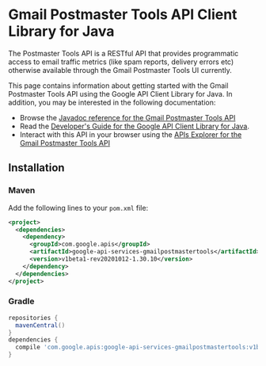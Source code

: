 # Gmail Postmaster Tools API Client Library for Java

The Postmaster Tools API is a RESTful API that provides programmatic access to email traffic metrics (like spam reports, delivery errors etc) otherwise available through the Gmail Postmaster Tools UI currently.

This page contains information about getting started with the Gmail Postmaster Tools API
using the Google API Client Library for Java. In addition, you may be interested
in the following documentation:

* Browse the [Javadoc reference for the Gmail Postmaster Tools API][javadoc]
* Read the [Developer's Guide for the Google API Client Library for Java][google-api-client].
* Interact with this API in your browser using the [APIs Explorer for the Gmail Postmaster Tools API][api-explorer]

## Installation

### Maven

Add the following lines to your `pom.xml` file:

```xml
<project>
  <dependencies>
    <dependency>
      <groupId>com.google.apis</groupId>
      <artifactId>google-api-services-gmailpostmastertools</artifactId>
      <version>v1beta1-rev20201012-1.30.10</version>
    </dependency>
  </dependencies>
</project>
```

### Gradle

```gradle
repositories {
  mavenCentral()
}
dependencies {
  compile 'com.google.apis:google-api-services-gmailpostmastertools:v1beta1-rev20201012-1.30.10'
}
```

[javadoc]: https://googleapis.dev/java/google-api-services-gmailpostmastertools/latest/index.html
[google-api-client]: https://github.com/googleapis/google-api-java-client/
[api-explorer]: https://developers.google.com/apis-explorer/#p/gmailpostmastertools/v1/
